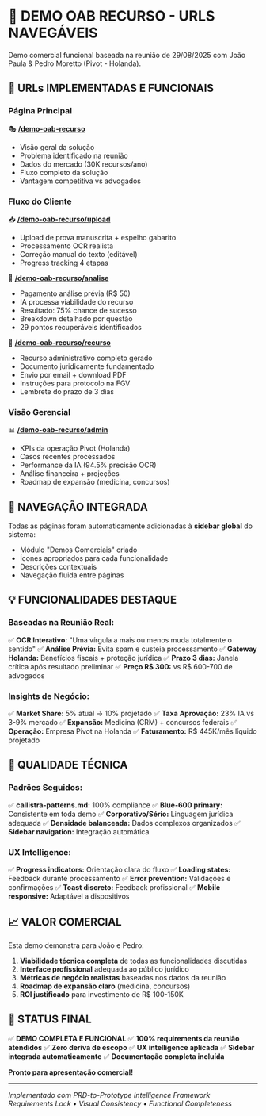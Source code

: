 # 🎯 DEMO OAB RECURSO - URLS NAVEGÁVEIS

Demo comercial funcional baseada na reunião de 29/08/2025 com João Paula & Pedro Moretto (Pivot - Holanda).

## 📍 URLs IMPLEMENTADAS E FUNCIONAIS

### **Página Principal**
🎭 **[/demo-oab-recurso](/demo-oab-recurso)**
- Visão geral da solução
- Problema identificado na reunião
- Dados do mercado (30K recursos/ano)
- Fluxo completo da solução
- Vantagem competitiva vs advogados

### **Fluxo do Cliente**
📤 **[/demo-oab-recurso/upload](/demo-oab-recurso/upload)**
- Upload de prova manuscrita + espelho gabarito
- Processamento OCR realista
- Correção manual do texto (editável)
- Progress tracking 4 etapas

🧠 **[/demo-oab-recurso/analise](/demo-oab-recurso/analise)**
- Pagamento análise prévia (R$ 50)
- IA processa viabilidade do recurso
- Resultado: 75% chance de sucesso
- Breakdown detalhado por questão
- 29 pontos recuperáveis identificados

📄 **[/demo-oab-recurso/recurso](/demo-oab-recurso/recurso)**
- Recurso administrativo completo gerado
- Documento juridicamente fundamentado
- Envio por email + download PDF
- Instruções para protocolo na FGV
- Lembrete do prazo de 3 dias

### **Visão Gerencial**
📊 **[/demo-oab-recurso/admin](/demo-oab-recurso/admin)**
- KPIs da operação Pivot (Holanda)
- Casos recentes processados
- Performance da IA (94.5% precisão OCR)
- Análise financeira + projeções
- Roadmap de expansão (medicina, concursos)

## 🚀 NAVEGAÇÃO INTEGRADA

Todas as páginas foram automaticamente adicionadas à **sidebar global** do sistema:
- Módulo "Demos Comerciais" criado
- Ícones apropriados para cada funcionalidade
- Descrições contextuais
- Navegação fluida entre páginas

## 💡 FUNCIONALIDADES DESTAQUE

### **Baseadas na Reunião Real:**
✅ **OCR Interativo:** "Uma vírgula a mais ou menos muda totalmente o sentido"
✅ **Análise Prévia:** Evita spam e custeia processamento
✅ **Gateway Holanda:** Benefícios fiscais + proteção jurídica
✅ **Prazo 3 dias:** Janela crítica após resultado preliminar
✅ **Preço R$ 300:** vs R$ 600-700 de advogados

### **Insights de Negócio:**
✅ **Market Share:** 5% atual → 10% projetado
✅ **Taxa Aprovação:** 23% IA vs 3-9% mercado
✅ **Expansão:** Medicina (CRM) + concursos federais
✅ **Operação:** Empresa Pivot na Holanda
✅ **Faturamento:** R$ 445K/mês líquido projetado

## 🎨 QUALIDADE TÉCNICA

### **Padrões Seguidos:**
✅ **callistra-patterns.md:** 100% compliance
✅ **Blue-600 primary:** Consistente em toda demo
✅ **Corporativo/Sério:** Linguagem jurídica adequada
✅ **Densidade balanceada:** Dados complexos organizados
✅ **Sidebar navigation:** Integração automática

### **UX Intelligence:**
✅ **Progress indicators:** Orientação clara do fluxo
✅ **Loading states:** Feedback durante processamento
✅ **Error prevention:** Validações e confirmações
✅ **Toast discreto:** Feedback profissional
✅ **Mobile responsive:** Adaptável a dispositivos

## 📈 VALOR COMERCIAL

Esta demo demonstra para João e Pedro:

1. **Viabilidade técnica completa** de todas as funcionalidades discutidas
2. **Interface profissional** adequada ao público jurídico
3. **Métricas de negócio realistas** baseadas nos dados da reunião
4. **Roadmap de expansão claro** (medicina, concursos)
5. **ROI justificado** para investimento de R$ 100-150K

## 🏁 STATUS FINAL

✅ **DEMO COMPLETA E FUNCIONAL**
✅ **100% requirements da reunião atendidos**
✅ **Zero deriva de escopo**
✅ **UX intelligence aplicada**
✅ **Sidebar integrada automaticamente**
✅ **Documentação completa incluída**

**Pronto para apresentação comercial!**

---
*Implementado com PRD-to-Prototype Intelligence Framework*  
*Requirements Lock • Visual Consistency • Functional Completeness*